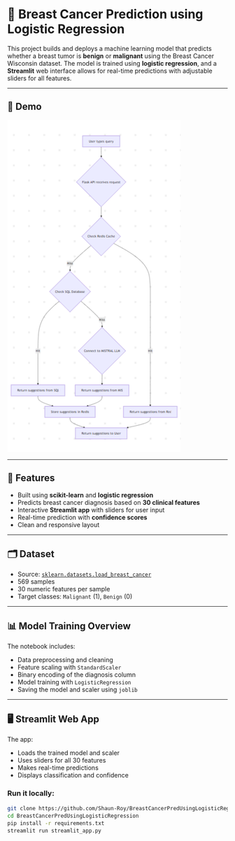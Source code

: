 # 🧠 Breast Cancer Prediction using Logistic Regression

This project builds and deploys a machine learning model that predicts whether a breast tumor is **benign** or **malignant** using the Breast Cancer Wisconsin dataset. The model is trained using **logistic regression**, and a **Streamlit** web interface allows for real-time predictions with adjustable sliders for all features.

---

## 🚀 Demo

![ DEMO ](https://github.com/Shaun-Roy/PREFIX-BASED-AUTOCOMPLETE/blob/main/screenshots%20for%20readme/Screenshot%202025-04-23%20141327.png)

---

## 📌 Features

- Built using **scikit-learn** and **logistic regression**
- Predicts breast cancer diagnosis based on **30 clinical features**
- Interactive **Streamlit app** with sliders for user input
- Real-time prediction with **confidence scores**
- Clean and responsive layout

---

## 🗂️ Dataset

- Source: [`sklearn.datasets.load_breast_cancer`](https://scikit-learn.org/stable/datasets/toy_dataset.html#breast-cancer-dataset)
- 569 samples
- 30 numeric features per sample
- Target classes: `Malignant` (1), `Benign` (0)

---

## 📊 Model Training Overview

The notebook includes:
- Data preprocessing and cleaning
- Feature scaling with `StandardScaler`
- Binary encoding of the diagnosis column
- Model training with `LogisticRegression`
- Saving the model and scaler using `joblib`

---

## 🖥️ Streamlit Web App

The app:
- Loads the trained model and scaler
- Uses sliders for all 30 features
- Makes real-time predictions
- Displays classification and confidence

### Run it locally:

```bash
git clone https://github.com/Shaun-Roy/BreastCancerPredUsingLogisticRegression.git
cd BreastCancerPredUsingLogisticRegression
pip install -r requirements.txt
streamlit run streamlit_app.py

